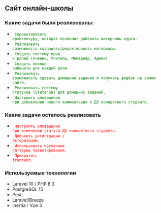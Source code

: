 ## Сайт онлайн-школы

### Какие задачи были реализованы:
- <code style="color: green; background: none "> Спроектировать архитектуру, которая позволит добавить материалы курса. </code>
- <code style="color: green; background: none "> Реализовать возможность создавать/редактировать материалы.</code>
- <code style="color: green; background: none "> Создать систему прав и ролей (Ученик, Учитель, Менеджер, Админ)</code>
- <code style="color: green; background: none "> Создать личные кабинеты для каждой роли.</code>
- <code style="color: green; background: none "> Реализовать возможность сдавать домашние задания и получать фидбэк на самом сайте.</code>
- <code style="color: green; background: none "> Реализовать систему статусов (State'ов) для домашних заданий.</code>
- <code style="color: green; background: none "> Настроить оповещение при добавлении нового комментария в ДЗ конкретного студента.</code>

### Какие задачи осталось реализовать
- <code style="color: red; background: none "> Настроить оповещение при изменении статуса ДЗ конкретного студента.</code>
- <code style="color: red; background: none "> Добавить регистрацию / авторизацию.</code>
- <code style="color: red; background: none "> Использовать изученные паттерны проектирования.</code>
- <code style="color : red; background: none"> Прикрутить frontend.</code>

### Используемые технологии
- Laravel 10 / PHP 8.3
- PostgreSQL 15
- Pest
- Laravel/Breeze
- Inertia / Vue 3

